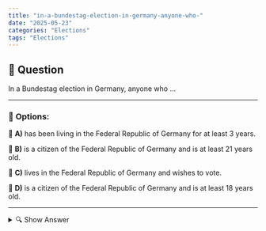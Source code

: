 ```yaml
---
title: "in-a-bundestag-election-in-germany-anyone-who-"
date: "2025-05-23"
categories: "Elections"
tags: "Elections"
---
```


## 📌 **Question**

In a Bundestag election in Germany, anyone who ...



---

### 📝 **Options:**

🔘 **A)** has been living in the Federal Republic of Germany for at least 3 years.

🔘 **B)** is a citizen of the Federal Republic of Germany and is at least 21 years old.

🔘 **C)** lives in the Federal Republic of Germany and wishes to vote.

🔘 **D)** is a citizen of the Federal Republic of Germany and is at least 18 years old.

---

<details>
  <summary>🔍 Show Answer</summary>

  <p>
💡  <b>Correct Answer:</b>  d
  </p>
  <p>
    📖<b>Explanation:</b>
    
  </p>
</details>
